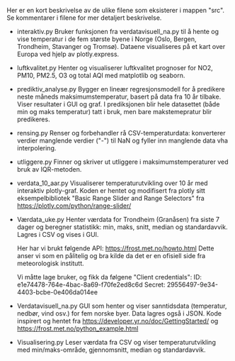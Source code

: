 Her er en kort beskrivelse av de ulike filene som eksisterer i mappen "src". Se kommentarer i filene for mer detaljert beskrivelse.

- interaktiv.py
    Bruker funksjonen fra verdatavisuell_na.py til å hente og vise temperatur i de fem største byene i Norge (Oslo, Bergen, Trondheim, Stavanger og Tromsø). Dataene visualiseres på et kart over Europa ved hjelp av plotly.express. 

- luftkvalitet.py
    Henter og visualiserer luftkvalitet prognoser for NO2, PM10, PM2.5, O3 og total AQI med matplotlib og seaborn.

- prediktiv_analyse.py
    Bygger en lineær regresjonsmodell for å predikere neste måneds maksimumstemperatur, basert på data fra 10 år tilbake. Viser resultater i GUI og graf. I prediksjonen blir hele datasettet (både min og maks temperatur) tatt i bruk, men bare makstemepratur blir predikeres.

- rensing.py
    Renser og forbehandler rå CSV-temperaturdata: konverterer verdier manglende verdier ("-") til NaN og fyller inn manglende data vha interpolering. 

- utliggere.py
    Finner og skriver ut utliggere i maksimumstemperaturer ved bruk av IQR-metoden.

- verdata_10_aar.py
    Visualiserer temperaturutvikling over 10 år med interaktiv plotly-graf. Koden er hentet og modifisert fra plotly sitt eksempelbibliotek "Basic Range Slider and Range Selectors" fra https://plotly.com/python/range-slider/

- Værdata_uke.py
    Henter værdata for Trondheim (Granåsen) fra siste 7 dager og beregner statistikk: min, maks, snitt, median og standardavvik. Lagres i CSV og vises i GUI.

    Her har vi brukt følgende API: https://frost.met.no/howto.html 
    Dette anser vi som en pålitelig og bra kilde da det er en ofisiell side fra meteorologisk institutt. 

    Vi måtte lage bruker, og fikk da følgene "Client credentials":
    ID: e1e74478-764e-4bac-8a69-f70fe2ed8c6d
    Secret: 29556497-9e34-4403-bcbe-0e406da014ee

- Verdatavisuell_na.py
    GUI som henter og viser sanntidsdata (temperatur, nedbør, vind osv.) for fem norske byer. Data lagres også i JSON. 
    Kode inspirert og hentet fra https://developer.yr.no/doc/GettingStarted/ og https://frost.met.no/python_example.html 

- Visualisering.py
    Leser værdata fra CSV og viser temperaturutvikling med min/maks-område, gjennomsnitt, median og standardavvik.





